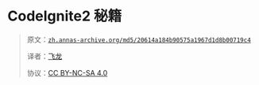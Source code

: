 # CodeIgnite2 秘籍

> 原文：[`zh.annas-archive.org/md5/20614a184b90575a1967d1d8b00719c4`](https://zh.annas-archive.org/md5/20614a184b90575a1967d1d8b00719c4)
> 
> 译者：[飞龙](https://github.com/wizardforcel)
> 
> 协议：[CC BY-NC-SA 4.0](http://creativecommons.org/licenses/by-nc-sa/4.0/)
